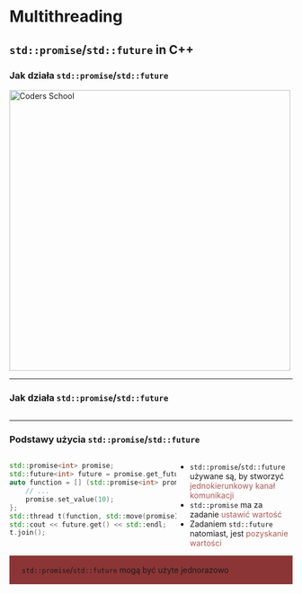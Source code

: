 <!-- .slide: data-background="#111111" -->

# Multithreading

## `std::promise`/`std::future` in C++

### Jak działa `std::promise`/`std::future`

<a href="https://coders.school">
    <img width="500" data-src="../coders_school_logo.png" alt="Coders School" class="plain">
</a>

___

### Jak działa `std::promise`/`std::future`

<img data-src="img/how_promise_future_works.gif" class="plain" style="
    position: relative;
    left: 50%;
    transform: translateX(-50%);
">

___

### Podstawy użycia `std::promise`/`std::future`

<div style="display:flex;">

<div style="width: 59%;">

```c++
std::promise<int> promise;
std::future<int> future = promise.get_future();
auto function = [] (std::promise<int> promise) {
    // ...
    promise.set_value(10);
};
std::thread t(function, std::move(promise));
std::cout << future.get() << std::endl;
t.join();
```
<!-- .element: class="fragment fade-in" -->
</div>
<div style="width: 41%;">

* <!-- .element: class="fragment fade-in" --> <code>std::promise</code>/<code>std::future</code> używane są, by stworzyć <span style="color:#AD5758;">jednokierunkowy kanał komunikacji</span>
* <!-- .element: class="fragment fade-in" --> <code>std::promise</code> ma za zadanie <span style="color:#AD5758;">ustawić wartość</span>
* <!-- .element: class="fragment fade-in" --> Zadaniem <code>std::future</code> natomiast, jest <span style="color:#AD5758;">pozyskanie wartości</span>
</div>

</div>

<div style="background-color: #8B3536; padding: 3px 22px;">

<code>std::promise</code>/<code>std::future</code> mogą być użyte jednorazowo

</div> <!-- .element: class="fragment fade-in" -->